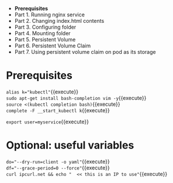 * **Prerequisites**
* Part 1. Running nginx service
* Part 2. Changing index.html contents
* Part 3. Configuring folder
* Part 4. Mounting folder
* Part 5. Persistent Volume
* Part 6. Persistent Volume Claim
* Part 7. Using persistent volume claim on pod as its storage


# Prerequisites

`alias k="kubectl"`{{execute}}  
`sudo apt-get install bash-completion vim -y`{{execute}}  
`source <(kubectl completion bash)`{{execute}}  
`complete -F __start_kubectl k`{{execute}}  
  
`export user=myservice`{{execute}}  

# Optional: useful variables
`do="--dry-run=client -o yaml"`{{execute}}  
`df="--grace-period=0 --force"`{{execute}}  
`curl ipcurl.net && echo "  << this is an IP to use"`{{execute}}  